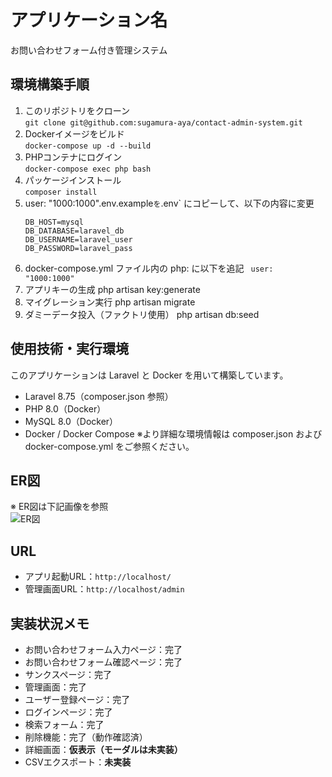 # アプリケーション名
お問い合わせフォーム付き管理システム

## 環境構築手順
1. このリポジトリをクローン  
   `git clone git@github.com:sugamura-aya/contact-admin-system.git`
2. Dockerイメージをビルド  
   `docker-compose up -d --build`
3. PHPコンテナにログイン  
   `docker-compose exec php bash`
4. パッケージインストール  
   `composer install`
5. user: "1000:1000".env.example` を `.env` にコピーして、以下の内容に変更  
   ```env
   DB_HOST=mysql  
   DB_DATABASE=laravel_db  
   DB_USERNAME=laravel_user  
   DB_PASSWORD=laravel_pass
6. docker-compose.yml ファイル内の php: に以下を追記
   ` user: "1000:1000"`
7. アプリキーの生成
   php artisan key:generate
8. マイグレーション実行
   php artisan migrate
9. ダミーデータ投入（ファクトリ使用）
    php artisan db:seed

## 使用技術・実行環境
このアプリケーションは Laravel と Docker を用いて構築しています。
- Laravel 8.75（composer.json 参照）
- PHP 8.0（Docker）
- MySQL 8.0（Docker）
- Docker / Docker Compose
※より詳細な環境情報は composer.json および docker-compose.yml をご参照ください。

## ER図
※ ER図は下記画像を参照  
![ER図](docs/er-diagram.png)

## URL
- アプリ起動URL：`http://localhost/`  
- 管理画面URL：`http://localhost/admin`

## 実装状況メモ
- お問い合わせフォーム入力ページ：完了
- お問い合わせフォーム確認ページ：完了
- サンクスページ：完了
- 管理画面：完了
- ユーザー登録ページ：完了
- ログインページ：完了
- 検索フォーム：完了  
- 削除機能：完了（動作確認済）  
- 詳細画面：**仮表示（モーダルは未実装）**  
- CSVエクスポート：**未実装**
